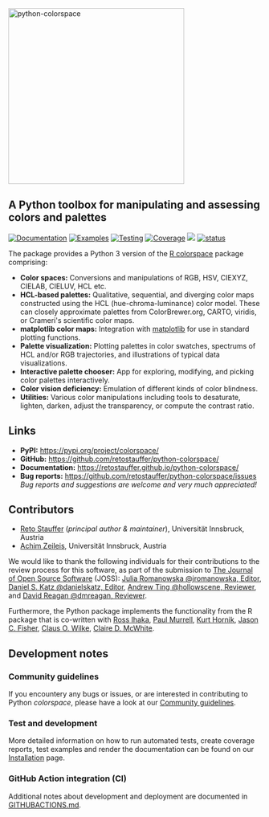 <img src="https://raw.githubusercontent.com/retostauffer/python-colorspace/main/_quarto/logo-wide.png" width="350" alt="python-colorspace"/>

## A Python toolbox for manipulating and assessing colors and palettes

[![Documentation](https://github.com/retostauffer/python-colorspace/actions/workflows/quartodoc.yml/badge.svg?branch=main)](https://github.com/retostauffer/python-colorspace/actions/workflows/quartodoc.yml)
[![Examples](https://github.com/retostauffer/python-colorspace/actions/workflows/quartoexamples.yml/badge.svg?branch=main)](https://github.com/retostauffer/python-colorspace/actions/workflows/quartoexamples.yml)
[![Testing](https://github.com/retostauffer/python-colorspace/actions/workflows/pytest.yml/badge.svg?branch=main)](https://github.com/retostauffer/python-colorspace/actions/workflows/pytest.yml)
[![Coverage](https://github.com/retostauffer/python-colorspace/actions/workflows/coverage.yml/badge.svg?branch=main)](https://github.com/retostauffer/python-colorspace/actions/workflows/coverage.yml)
[![](https://retostauffer.github.io/python-colorspace/coverage.svg)](https://retostauffer.github.io/python-colorspace/coverage/)
[![status](https://joss.theoj.org/papers/94041eecfa4b186c7c07252875817578/status.svg)](https://joss.theoj.org/papers/94041eecfa4b186c7c07252875817578)

The package provides a Python 3 version of the
[R colorspace](http://colorspace.R-Forge.R-project.org/) package comprising:

- **Color spaces:** Conversions and manipulations of RGB, HSV, CIEXYZ, CIELAB, CIELUV, HCL etc.
- **HCL-based palettes:** Qualitative, sequential, and diverging color maps constructed
  using the HCL (hue-chroma-luminance) color model. These can closely approximate palettes
  from ColorBrewer.org, CARTO, viridis, or Crameri's scientific color maps.
- **matplotlib color maps:** Integration with [matplotlib](https://matplotlib.org/) for
  use in standard plotting functions.
- **Palette visualization:** Plotting palettes in color swatches, spectrums of HCL and/or
  RGB trajectories, and illustrations of typical data visualizations.
- **Interactive palette chooser:** App for exploring, modifying, and picking color
  palettes interactively.
- **Color vision deficiency:** Emulation of different kinds of color blindness.
- **Utilities:** Various color manipulations including tools to desaturate, lighten, darken,
  adjust the transparency, or compute the contrast ratio.


## Links

- **PyPI:** <https://pypi.org/project/colorspace/>
- **GitHub:** <https://github.com/retostauffer/python-colorspace/>
- **Documentation:** <https://retostauffer.github.io/python-colorspace/>
- **Bug reports:** <https://github.com/retostauffer/python-colorspace/issues>
  _Bug reports and suggestions are welcome and very much appreciated!_


## Contributors

- [Reto Stauffer](https://retostauffer.org/) (_principal author & maintainer_), Universität Innsbruck, Austria
- [Achim Zeileis](https://www.zeileis.org/), Universität Innsbruck, Austria

We would like to thank the following individuals for their contributions to the
review process for this software, as part of the submission to
[The Journal of Open Source Software](https://joss.theoj.org/) (JOSS):
[Julia Romanowska @jromanowska, Editor](https://github.com/jromanowska),
[Daniel S. Katz @danielskatz, Editor](https://github.com/danielskatz),
[Andrew Ting @hollowscene, Reviewer](https://github.com/hollowscene), and
[David Reagan @dmreagan, Reviewer](https://github.com/dmreagan).

Furthermore, the Python package implements the functionality from the R package
that is co-written with
[Ross Ihaka](https://www.stat.auckland.ac.nz/~ihaka/),
[Paul Murrell](https://www.stat.auckland.ac.nz/~paul/),
[Kurt Hornik](https://statmath.wu.ac.at/~hornik/),
[Jason C. Fisher](https://www.usgs.gov/staff-profiles/jason-c-fisher),
[Claus O. Wilke](https://clauswilke.com/),
[Claire D. McWhite](https://clairemcwhite.github.io/).


## Development notes

### Community guidelines

If you encountery any bugs or issues, or are interested in contributing
to Python _colorspace_, please have a look at our
[Community guidelines](https://retostauffer.github.io/python-colorspace/community.html).

### Test and development

More detailed information on how to run automated tests, create coverage reports,
test examples and render the documentation can be found on our 
[Installation](https://retostauffer.github.io/python-colorspace/installation.html#test-and-development) page.

### GitHub Action integration (CI)

Additional notes about development and deployment are documented in
[GITHUBACTIONS.md](https://github.com/retostauffer/python-colorspace/blob/main/GITHUBACTIONS.md).
